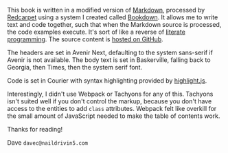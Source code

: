 This book is written in a modified version of [Markdown](https://daringfireball.net/projects/markdown/syntax), processed by [Redcarpet](https://github.com/vmg/redcarpet) using a system I created called [Bookdown](https://github.com/davetron5000/bookdown). It allows me to write text and code together, such that when the Markdown source is processed, the code examples execute.  It's sort of like a reverse of [literate programming](https://en.wikipedia.org/wiki/Literate_programming).  The source content is [hosted on GitHub](https://github.com/davetron5000/wtf-is-a-webpack).

The headers are set in Avenir Next, defaulting to the system sans-serif if Avenir is not available.  The body text is set in
Baskerville, falling back to Georgia, then Times, then the system serif font.

Code is set in Courier with syntax highlighting provided by [highlight.js](https://highlightjs.org).

Interestingly, I didn't use Webpack or Tachyons for any of this.  Tachyons isn't suited well if you don't control the markup, because you don't have access to the entities to add `class` attributes.  Webpack felt like overkill for the small amount of JavaScript needed to make the table of contents work.

Thanks for reading!

<aside class="signoff">
Dave <code>davec@naildrivin5.com</code>
</aside>
